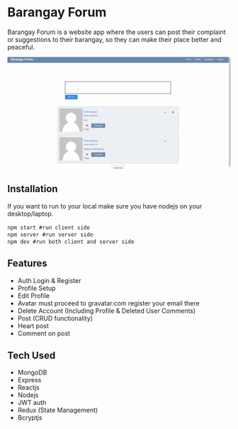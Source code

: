 ﻿# Barangay Forum

Barangay Forum is a website app where the users can post their complaint or suggestions to their barangay, so they can make their place better and peaceful.

![](brgyforum.gif)

## Installation

If you want to run to your local make sure you have nodejs on your desktop/laptop.

```
npm start #run client side
npm server #run server side
npm dev #run both client and server side
```

## Features

- Auth Login & Register
- Profile Setup
- Edit Profile
- Avatar must proceed to gravatar.com register your email there
- Delete Account (Including Profile & Deleted User Comments)
- Post (CRUD functionality)
- Heart post
- Comment on post

## Tech Used

- MongoDB
- Express
- Reactjs
- Nodejs
- JWT auth
- Redux (State Management)
- Bcryptjs
